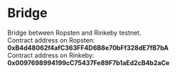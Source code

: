 # Bridge
Bridge between Ropsten and Rinkeby testnet.\
Contract address on Ropsten: **0xB4d48062f4afC363FF4D6B8e70bFf328dE7fB7bA**\
Contract address on Rinkeby: **0x0097698994199cC75437Fe89F7b1aEd2cB4b2aCe**
